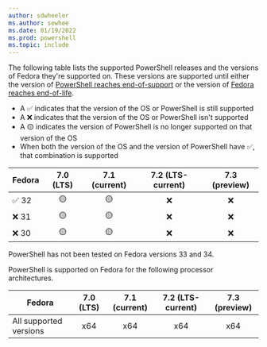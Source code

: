 ```yaml
---
author: sdwheeler
ms.author: sewhee
ms.date: 01/19/2022
ms.prod: powershell
ms.topic: include
---
```

The following table lists the supported PowerShell releases and the versions of Fedora they're
supported on. These versions are supported until either the version of
[PowerShell reaches end-of-support][lifecycle] or the version of
[Fedora reaches end-of-life][eol-fedora].

- A &#x2705; indicates that the version of the OS or PowerShell is still supported
- A &#x274c; indicates that the version of the OS or PowerShell isn't supported
- A &#x1f7e1; indicates the version of PowerShell is no longer supported on that version of the OS
- When both the version of the OS and the version of PowerShell have &#x2705;, that combination is
  supported

|   Fedora    | 7.0 (LTS) | 7.1 (current) | 7.2 (LTS-current) | 7.3 (preview) |
| ----------- | :-------: | :-----------: | :---------------: | :-----------: |
| &#x2705; 32 | &#x1f7e1; |   &#x1f7e1;   |     &#x274c;      |   &#x274c;    |
| &#x274c; 31 | &#x1f7e1; |   &#x1f7e1;   |     &#x274c;      |   &#x274c;    |
| &#x274c; 30 | &#x1f7e1; |   &#x1f7e1;   |     &#x274c;      |   &#x274c;    |

PowerShell has not been tested on Fedora versions 33 and 34.

PowerShell is supported on Fedora for the following processor architectures.

|         Fedora         | 7.0 (LTS) | 7.1 (current) | 7.2 (LTS-current) | 7.3 (preview) |
| ---------------------- | :-------: | :-----------: | :---------------: | :-----------: |
| All supported versions |    x64    |      x64      |        x64        |      x64      |

[lifecycle]: /powershell/scripting/install/powershell-support-lifecycle
[eol-fedora]: https://fedoraproject.org/wiki/End_of_life
